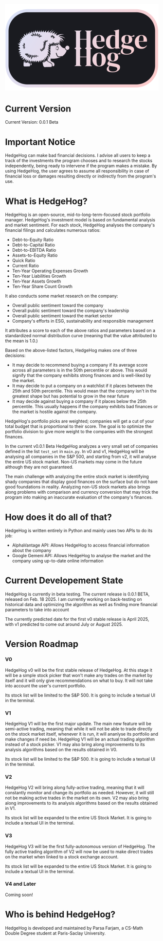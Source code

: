 ![HedgeHog Logo](media/logo.png)

# Current Version

Current Version: 0.0.1 Beta

# Important Notice

HedgeHog can make bad financial decisions. I advise all users to keep a track of the investments the program chooses and to research the stocks independently, being ready to intervene if the program makes a mistake. By using HedgeHog, the user agrees to assume all responsibility in case of financial loss or damages resulting directly or indirectly from the program's use.

# What is HedgeHog?
HedgeHog is an open-source, mid-to-long-term-focused stock portfolio manager. HedgeHog's investment model is based on fundamental analysis and market sentiment. For each stock, HedgeHog analyses the company's financial filings and calculates numerous ratios:

- Debt-to-Equity Ratio
- Debt-to-Capital Ratio
- Debt-to-EBITDA Ratio
- Assets-to-Equity Ratio
- Quick Ratio
- Current Ratio
- Ten-Year Operating Expenses Growth
- Ten-Year Liabilities Growth
- Ten-Year Assets Growth
- Ten-Year Share Count Growth

It also conducts some market research on the company:

- Overall public sentiment toward the company
- Overall public sentiment toward the company's leadership
- Overall public sentiment toward the market sector
- Company's efforts in ESG, sustainability and responsible management

It attributes a score to each of the above ratios and parameters based on a standardized normal distribution curve (meaning that the value attributed to the mean is 1.0.)

Based on the above-listed factors, HedgeHog makes one of three decisions:
- It may decide to recommend buying a company if its average score across all parameters is in the 50th percentile or above. This would signify that the company exhibits strong finances and is well-liked by the market. 
- It may decide to put a company on a watchlist if it places between the 25th and 50th percentile. This would mean that the company isn't in the greatest shape but has potential to grow in the near future
- It may decide against buying a company if it places below the 25th percentile. This usually happens if the company exhibits bad finances or the market is hostile against the company.

HedgeHog's portfolio picks are weighted; companies will get a cut of your total budget that is proportional to their score. The goal is to optimize the portfolio division to give more weight to the companies with the strongest finances.

In the current v0.0.1 Beta HedgeHog analyzes a very small set of companies defined in the list `test_set` in `main.py`. In v0 and v1, HedgeHog will be analysing all companies in the S&P 500, and starting from v2, it will analyse the entire US stock market. Non-US markets may come in the future although they are not guaranteed. 

The main challenge with analyzing the entire stock market is identifying shady companies that display good finances on the surface but do not have good foundations in reality. Analyzing non-US stock markets also brings along problems with comparison and currency conversion that may trick the program into making an inaccurate evaluation of the company's finances. 

# How does it do all of that?
HedgeHog is written entirely in Python and mainly uses two APIs to do its job:

- AlphaVantage API: Allows HedgeHog to access financial information about the company
- Google Gemeni API: Allows HedgeHog to analyse the market and the company using up-to-date online information 

# Current Developement State
HedgeHog is currently in beta testing. The current release is 0.0.1 BETA, released on Feb. 18 2025. I am currently working on back-testing on historical data and optimizing the algorithm as well as finding more financial parameters to take into account

The currently predicted date for the first v0 stable release is April 2025, with v1 predicted to come out around July or August 2025.

# Version Roadmap

### V0

HedgeHog v0 will be the first stable release of HedgeHog. At this stage it will be a simple stock picker that won't make any trades on the market by itself and it will only give recommendations on what to buy. It will not take into account the user's current portfolio.

Its stock list will be limited to the S&P 500. It is going to include a textual UI in the terminal.

### V1
HedgeHog V1 will be the first major update. The main new feature will be semi-active trading, meaning that while it will not be able to trade directly on the stock market itself, whenever it is run, it will ananlyse its portfolio and make changes if need be. HedgeHog V1 will be an actual trading algorithm instead of a stock picker. V1 may also bring along improvements to its analysis algorithms based on the results obtained in V0.

Its stock list will be limited to the S&P 500. It is going to include a textual UI in the terminal.

### V2
HedgeHog V2 will bring along fully-active trading, meaning that it will constantly monitor and change its portfolio as needed. However, it will still not be making active trades in the market on its own. V2 may also bring along improvements to its analysis algorithms based on the results obtained in V1.

Its stock list will be expanded to the entire US Stock Market. It is going to include a textual UI in the terminal.

### V3
HedgeHog V3 will be the first fully-autonomous version of HedgeHog. The fully active trading algorithm of V2 will now be used to make direct trades on the market when linked to a stock exchange account.

Its stock list will be expanded to the entire US Stock Market. It is going to include a textual UI in the terminal.

### V4 and Later

Coming soon!

# Who is behind HedgeHog?
HedgeHog is developed and maintained by Parsa Farjam, a CS-Math Double Degree student at Paris-Saclay University. 